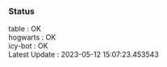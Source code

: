 ### Status


table : OK  
hogwarts : OK  
icy-bot : OK  
Latest Update : 2023-05-12 15:07:23.453543
